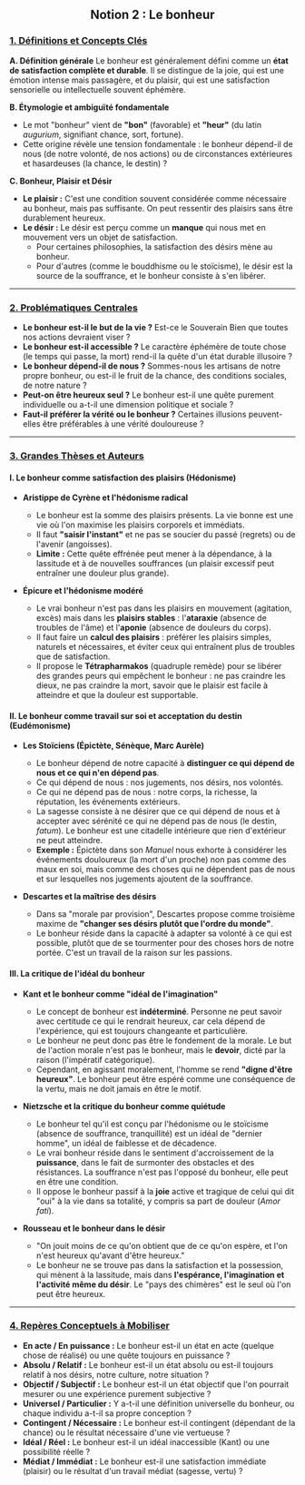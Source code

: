 ## <center>Notion 2 : Le bonheur</center>

### <u>1. Définitions et Concepts Clés</u>

**A. Définition générale**
Le bonheur est généralement défini comme un **état de satisfaction complète et durable**. Il se distingue de la joie, qui est une émotion intense mais passagère, et du plaisir, qui est une satisfaction sensorielle ou intellectuelle souvent éphémère.

**B. Étymologie et ambiguïté fondamentale**
-   Le mot "bonheur" vient de **"bon"** (favorable) et **"heur"** (du latin *augurium*, signifiant chance, sort, fortune).
-   Cette origine révèle une tension fondamentale : le bonheur dépend-il de nous (de notre volonté, de nos actions) ou de circonstances extérieures et hasardeuses (la chance, le destin) ?

**C. Bonheur, Plaisir et Désir**
-   **Le plaisir :** C'est une condition souvent considérée comme nécessaire au bonheur, mais pas suffisante. On peut ressentir des plaisirs sans être durablement heureux.
-   **Le désir :** Le désir est perçu comme un **manque** qui nous met en mouvement vers un objet de satisfaction.
    -   Pour certaines philosophies, la satisfaction des désirs mène au bonheur.
    -   Pour d'autres (comme le bouddhisme ou le stoïcisme), le désir est la source de la souffrance, et le bonheur consiste à s'en libérer.

---

### <u>2. Problématiques Centrales</u>

-   **Le bonheur est-il le but de la vie ?** Est-ce le Souverain Bien que toutes nos actions devraient viser ?
-   **Le bonheur est-il accessible ?** Le caractère éphémère de toute chose (le temps qui passe, la mort) rend-il la quête d'un état durable illusoire ?
-   **Le bonheur dépend-il de nous ?** Sommes-nous les artisans de notre propre bonheur, ou est-il le fruit de la chance, des conditions sociales, de notre nature ?
-   **Peut-on être heureux seul ?** Le bonheur est-il une quête purement individuelle ou a-t-il une dimension politique et sociale ?
-   **Faut-il préférer la vérité ou le bonheur ?** Certaines illusions peuvent-elles être préférables à une vérité douloureuse ?

---

### <u>3. Grandes Thèses et Auteurs</u>

#### **I. Le bonheur comme satisfaction des plaisirs (Hédonisme)**

-   **Aristippe de Cyrène et l'hédonisme radical**
    -   Le bonheur est la somme des plaisirs présents. La vie bonne est une vie où l'on maximise les plaisirs corporels et immédiats.
    -   Il faut **"saisir l'instant"** et ne pas se soucier du passé (regrets) ou de l'avenir (angoisses).
    -   **Limite :** Cette quête effrénée peut mener à la dépendance, à la lassitude et à de nouvelles souffrances (un plaisir excessif peut entraîner une douleur plus grande).

-   **Épicure et l'hédonisme modéré**
    -   Le vrai bonheur n'est pas dans les plaisirs en mouvement (agitation, excès) mais dans les **plaisirs stables** : l'**ataraxie** (absence de troubles de l'âme) et l'**aponie** (absence de douleurs du corps).
    -   Il faut faire un **calcul des plaisirs** : préférer les plaisirs simples, naturels et nécessaires, et éviter ceux qui entraînent plus de troubles que de satisfaction.
    -   Il propose le **Tétrapharmakos** (quadruple remède) pour se libérer des grandes peurs qui empêchent le bonheur : ne pas craindre les dieux, ne pas craindre la mort, savoir que le plaisir est facile à atteindre et que la douleur est supportable.

#### **II. Le bonheur comme travail sur soi et acceptation du destin (Eudémonisme)**

-   **Les Stoïciens (Épictète, Sénèque, Marc Aurèle)**
    -   Le bonheur dépend de notre capacité à **distinguer ce qui dépend de nous et ce qui n'en dépend pas**.
    -   Ce qui dépend de nous : nos jugements, nos désirs, nos volontés.
    -   Ce qui ne dépend pas de nous : notre corps, la richesse, la réputation, les événements extérieurs.
    -   La sagesse consiste à ne désirer que ce qui dépend de nous et à accepter avec sérénité ce qui ne dépend pas de nous (le destin, *fatum*). Le bonheur est une citadelle intérieure que rien d'extérieur ne peut atteindre.
    -   **Exemple :** Épictète dans son *Manuel* nous exhorte à considérer les événements douloureux (la mort d'un proche) non pas comme des maux en soi, mais comme des choses qui ne dépendent pas de nous et sur lesquelles nos jugements ajoutent de la souffrance.

-   **Descartes et la maîtrise des désirs**
    -   Dans sa "morale par provision", Descartes propose comme troisième maxime de **"changer ses désirs plutôt que l'ordre du monde"**.
    -   Le bonheur réside dans la capacité à adapter sa volonté à ce qui est possible, plutôt que de se tourmenter pour des choses hors de notre portée. C'est un travail de la raison sur les passions.

#### **III. La critique de l'idéal du bonheur**

-   **Kant et le bonheur comme "idéal de l'imagination"**
    -   Le concept de bonheur est **indéterminé**. Personne ne peut savoir avec certitude ce qui le rendrait heureux, car cela dépend de l'expérience, qui est toujours changeante et particulière.
    -   Le bonheur ne peut donc pas être le fondement de la morale. Le but de l'action morale n'est pas le bonheur, mais le **devoir**, dicté par la raison (l'impératif catégorique).
    -   Cependant, en agissant moralement, l'homme se rend **"digne d'être heureux"**. Le bonheur peut être espéré comme une conséquence de la vertu, mais ne doit jamais en être le motif.

-   **Nietzsche et la critique du bonheur comme quiétude**
    -   Le bonheur tel qu'il est conçu par l'hédonisme ou le stoïcisme (absence de souffrance, tranquillité) est un idéal de "dernier homme", un idéal de faiblesse et de décadence.
    -   Le vrai bonheur réside dans le sentiment d'accroissement de la **puissance**, dans le fait de surmonter des obstacles et des résistances. La souffrance n'est pas l'opposé du bonheur, elle peut en être une condition.
    -   Il oppose le bonheur passif à la **joie** active et tragique de celui qui dit "oui" à la vie dans sa totalité, y compris sa part de douleur (*Amor fati*).

-   **Rousseau et le bonheur dans le désir**
    -   "On jouit moins de ce qu'on obtient que de ce qu'on espère, et l'on n'est heureux qu'avant d'être heureux."
    -   Le bonheur ne se trouve pas dans la satisfaction et la possession, qui mènent à la lassitude, mais dans **l'espérance, l'imagination et l'activité même du désir**. Le "pays des chimères" est le seul où l'on peut être heureux.

---

### <u>4. Repères Conceptuels à Mobiliser</u>

-   **En acte / En puissance :** Le bonheur est-il un état en acte (quelque chose de réalisé) ou une quête toujours en puissance ?
-   **Absolu / Relatif :** Le bonheur est-il un état absolu ou est-il toujours relatif à nos désirs, notre culture, notre situation ?
-   **Objectif / Subjectif :** Le bonheur est-il un état objectif que l'on pourrait mesurer ou une expérience purement subjective ?
-   **Universel / Particulier :** Y a-t-il une définition universelle du bonheur, ou chaque individu a-t-il sa propre conception ?
-   **Contingent / Nécessaire :** Le bonheur est-il contingent (dépendant de la chance) ou le résultat nécessaire d'une vie vertueuse ?
-   **Idéal / Réel :** Le bonheur est-il un idéal inaccessible (Kant) ou une possibilité réelle ?
-   **Médiat / Immédiat :** Le bonheur est-il une satisfaction immédiate (plaisir) ou le résultat d'un travail médiat (sagesse, vertu) ?